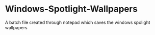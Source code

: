 # Windows-Spotlight-Wallpapers
A batch file created through notepad which saves the windows spolight wallpapers 
